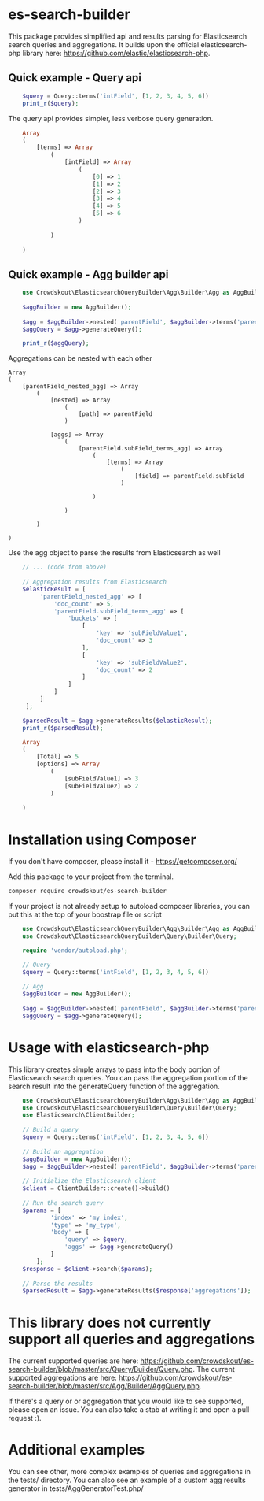 # es-search-builder
This package provides simplified api and results parsing for Elasticsearch search queries and aggregations.  It builds upon the official elasticsearch-php library here: https://github.com/elastic/elasticsearch-php.

## Quick example - Query api
```php
    $query = Query::terms('intField', [1, 2, 3, 4, 5, 6])
    print_r($query);
```
The query api provides simpler, less verbose query generation.
```php
    Array
    (
        [terms] => Array
            (
                [intField] => Array
                    (
                        [0] => 1
                        [1] => 2
                        [2] => 3
                        [3] => 4
                        [4] => 5
                        [5] => 6
                    )
    
            )
    
    )
```

## Quick example - Agg builder api
```php
    use Crowdskout\ElasticsearchQueryBuilder\Agg\Builder\Agg as AggBuilder;
    
    $aggBuilder = new AggBuilder();
    
    $agg = $aggBuilder->nested('parentField', $aggBuilder->terms('parentField.subField'));
    $aggQuery = $agg->generateQuery();

    print_r($aggQuery);
```
Aggregations can be nested with each other
```
Array
(
    [parentField_nested_agg] => Array
        (
            [nested] => Array
                (
                    [path] => parentField
                )

            [aggs] => Array
                (
                    [parentField.subField_terms_agg] => Array
                        (
                            [terms] => Array
                                (
                                    [field] => parentField.subField
                                )

                        )

                )

        )

)
```
Use the agg object to parse the results from Elasticsearch as well
```php
    // ... (code from above)
    
    // Aggregation results from Elasticsearch
    $elasticResult = [
         'parentField_nested_agg' => [
             'doc_count' => 5,
             'parentField.subField_terms_agg' => [
                 'buckets' => [
                     [
                         'key' => 'subFieldValue1',
                         'doc_count' => 3
                     ],
                     [
                         'key' => 'subFieldValue2',
                         'doc_count' => 2
                     ]
                 ]
             ]
         ]
     ];

    $parsedResult = $agg->generateResults($elasticResult);
    print_r($parsedResult);
```
```php
    Array
    (
        [Total] => 5
        [options] => Array
            (
                [subFieldValue1] => 3
                [subFieldValue2] => 2
            )
    
    )
```

# Installation using Composer
If you don't have composer, please install it - https://getcomposer.org/

Add this package to your project from the terminal.
```bash
composer require crowdskout/es-search-builder
```

If your project is not already setup to autoload composer libraries, you can put this at the top of your boostrap file or script
```php
    use Crowdskout\ElasticsearchQueryBuilder\Agg\Builder\Agg as AggBuilder;
    use Crowdskout\ElasticsearchQueryBuilder\Query\Builder\Query;

    require 'vendor/autoload.php';

    // Query
    $query = Query::terms('intField', [1, 2, 3, 4, 5, 6])
    
    // Agg
    $aggBuilder = new AggBuilder();
        
    $agg = $aggBuilder->nested('parentField', $aggBuilder->terms('parentField.subField'));
    $aggQuery = $agg->generateQuery();
```

# Usage with elasticsearch-php
This library creates simple arrays to pass into the body portion of Elasticsearch search queries.  You can pass the aggregation portion of the search result into the generateQuery function of the aggregation.
```php
    use Crowdskout\ElasticsearchQueryBuilder\Agg\Builder\Agg as AggBuilder;
    use Crowdskout\ElasticsearchQueryBuilder\Query\Builder\Query;
    use Elasticsearch\ClientBuilder;
    
    // Build a query
    $query = Query::terms('intField', [1, 2, 3, 4, 5, 6])
    
    // Build an aggregation
    $aggBuilder = new AggBuilder();
    $agg = $aggBuilder->nested('parentField', $aggBuilder->terms('parentField.subField'));
    
    // Initialize the Elasticsearch client
    $client = ClientBuilder::create()->build()
    
    // Run the search query
    $params = [
            'index' => 'my_index',
            'type' => 'my_type',
            'body' => [
                'query' => $query,
                'aggs' => $agg->generateQuery()
            ]
        ];
    $response = $client->search($params);
    
    // Parse the results
    $parsedResult = $agg->generateResults($response['aggregations']);
```

# This library does not currently support all queries and aggregations
The current supported queries are here: https://github.com/crowdskout/es-search-builder/blob/master/src/Query/Builder/Query.php.
The current supported aggregations are here: https://github.com/crowdskout/es-search-builder/blob/master/src/Agg/Builder/AggQuery.php.

If there's a query or or aggregation that you would like to see supported, please open an issue.  You can also take a stab at writing it and open a pull request :).


# Additional examples
You can see other, more complex examples of queries and aggregations in the tests/ directory.  You can also see an example of a custom agg results generator in tests/AggGeneratorTest.php/